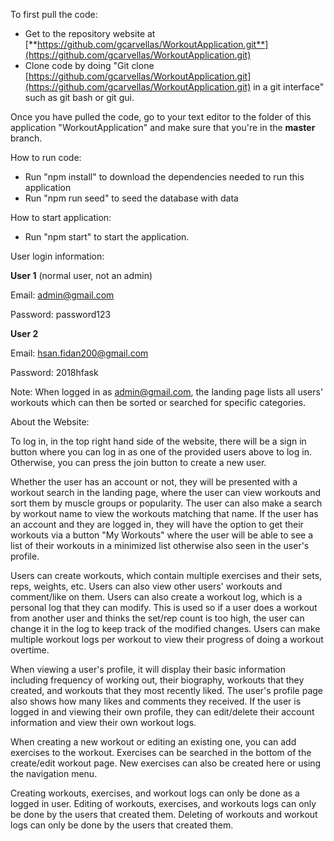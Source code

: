 To first pull the code:

- Get to the repository website at [**https://github.com/gcarvellas/WorkoutApplication.git**](https://github.com/gcarvellas/WorkoutApplication.git)
- Clone code by doing "Git clone [https://github.com/gcarvellas/WorkoutApplication.git](https://github.com/gcarvellas/WorkoutApplication.git) in a git interface" such as git bash or git gui.

Once you have pulled the code, go to your text editor to the folder of this application "WorkoutApplication" and make sure that you're in the **master** branch.

How to run code:

- Run "npm install" to download the dependencies needed to run this application
- Run "npm run seed" to seed the database with data

How to start application:

- Run "npm start" to start the application.

User login information:

**User 1** (normal user, not an admin)

Email: admin@gmail.com

Password: password123

**User 2**

Email: hsan.fidan200@gmail.com

Password: 2018hfask

Note: When logged in as [admin@gmail.com](mailto:admin@gmail.com), the landing page lists all users' workouts which can then be sorted or searched for specific categories.

About the Website:

To log in, in the top right hand side of the website, there will be a sign in button where you can log in as one of the provided users above to log in. Otherwise, you can press the join button to create a new user.

Whether the user has an account or not, they will be presented with a workout search in the landing page, where the user can view workouts and sort them by muscle groups or popularity. The user can also make a search by workout name to view the workouts matching that name. If the user has an account and they are logged in, they will have the option to get their workouts via a button "My Workouts" where the user will be able to see a list of their workouts in a minimized list otherwise also seen in the user's profile.

Users can create workouts, which contain multiple exercises and their sets, reps, weights, etc. Users can also view other users' workouts and comment/like on them. Users can also create a workout log, which is a personal log that they can modify. This is used so if a user does a workout from another user and thinks the set/rep count is too high, the user can change it in the log to keep track of the modified changes. Users can make multiple workout logs per workout to view their progress of doing a workout overtime.

When viewing a user's profile, it will display their basic information including frequency of working out, their biography, workouts that they created, and workouts that they most recently liked. The user's profile page also shows how many likes and comments they received. If the user is logged in and viewing their own profile, they can edit/delete their account information and view their own workout logs.

When creating a new workout or editing an existing one, you can add exercises to the workout. Exercises can be searched in the bottom of the create/edit workout page. New exercises can also be created here or using the navigation menu.

Creating workouts, exercises, and workout logs can only be done as a logged in user. Editing of workouts, exercises, and workouts logs can only be done by the users that created them. Deleting of workouts and workout logs can only be done by the users that created them.
